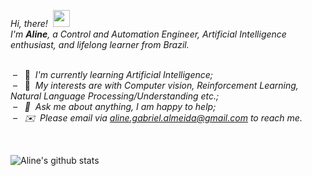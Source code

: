 &nbsp;  
&nbsp;  

*Hi, there!* &nbsp;<img src="https://user-images.githubusercontent.com/5679180/79618120-0daffb80-80be-11ea-819e-d2b0fa904d07.gif" width="27px">   
*I'm **Aline**, a Control and Automation Engineer, Artificial Intelligence enthusiast, and lifelong learner from Brazil.*  
&nbsp;  

&nbsp;– &nbsp; 🌱 &nbsp;*I'm currently learning Artificial Intelligence;*  
&nbsp;– &nbsp; 👾 &nbsp;*My interests are with Computer vision, Reinforcement Learning, Natural Language Processing/Understanding etc.;  
&nbsp;– &nbsp;  💬 &nbsp;*Ask me about anything, I am happy to help;*  
&nbsp;– &nbsp; ✉️ &nbsp;Please email via aline.gabriel.almeida@gmail.com to reach me.*

&nbsp; 

![Aline's github stats](https://github-readme-stats.vercel.app/api?username=almeidaalin3&show_icons=true&hide_border=true)

&nbsp;  
&nbsp;  
<!--
 <img align="right" alt="" src=""/> 
-->


